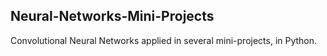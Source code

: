 ## Neural-Networks-Mini-Projects
Convolutional Neural Networks applied in several mini-projects, in Python.
